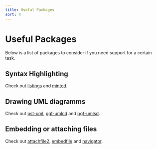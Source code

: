 ```yaml
---
title: Useful Packages
sort: 4
---
```

# Useful Packages
Below is a list of packages to consider if you need support for a certain task.
## Syntax Highlighting
Check out [listings](https://ctan.org/pkg/listings) and [minted](https://ctan.org/pkg/minted).
## Drawing UML diagramms
Check out [pst-uml](https://ctan.org/pkg/pst-uml), [pgf-umlcd](https://ctan.org/pkg/pgf-umlcd) and [pgf-umlsd](https://ctan.org/pkg/pgf-umlsd).
## Embedding or attaching files
Check out [attachfile2](https://ctan.org/pkg/attachfile2), [embedfile](https://ctan.org/pkg/embedfile) and [navigator](https://ctan.org/pkg/navigator).